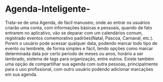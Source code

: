 # Agenda-Inteligente-

Trata-se de uma Agenda, de fácil manuseio, onde ao entrar os usuários criarão uma conta, com informações básicas e pessoais,  quando de fato entrarem no aplicativo, vão se deparar com um calendários comum, registrado eventos comemorativo padrões(Natal, Pascoa, Carnaval, etc.).
Porem o usuário pode acessar qualquer data, podendo marcar todo tipo de evento ou  lembrete,  de forma simples e fácil, tendo opções como marcar determinada data por certo período de meses ou anos, horário a ser lembrado, sistema de tags para organização, entre outros.
Existe também uma opção de compartilhar sua agenda com outra pessoas, principalmente para o uso profissional, com outro usuário podendo adicionar marcações em sua agenda.      
